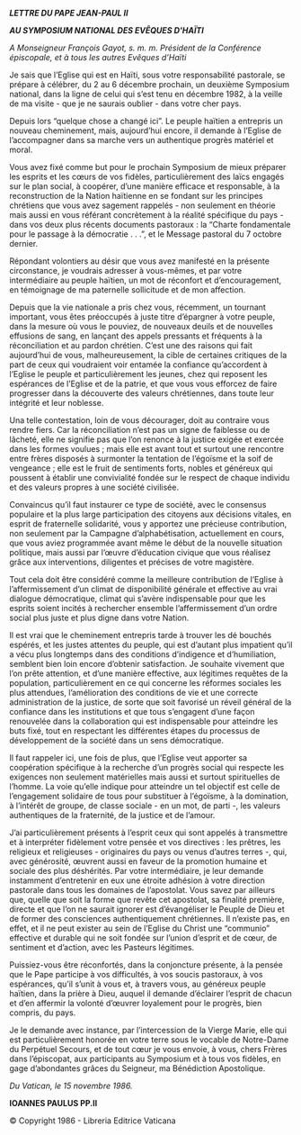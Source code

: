 ***LETTRE DU PAPE JEAN-PAUL II***

***AU SYMPOSIUM NATIONAL DES EVÊQUES D'HAÏTI***

*A Monseigneur François Gayot, s. m. m.* *Président de la Conférence épiscopale, et à tous les autres Evêques d’Haïti*

Je sais que l’Eglise qui est en Haïti, sous votre responsabilité pastorale, se prépare à célébrer, du 2 au 6 décembre prochain, un deuxième Symposium national, dans la ligne de celui qui s’est tenu en décembre 1982, à la veille de ma visite - que je ne saurais oublier - dans votre cher pays.

Depuis lors “quelque chose a changé ici”. Le peuple haïtien a entrepris un nouveau cheminement, mais, aujourd’hui encore, il demande à l’Eglise de l’accompagner dans sa marche vers un authentique progrès matériel et moral.

Vous avez fixé comme but pour le prochain Symposium de mieux préparer les esprits et les cœurs de vos fidèles, particulièrement des laïcs engagés sur le plan social, à coopérer, d’une manière efficace et responsable, à la reconstruction de la Nation haïtienne en se fondant sur les principes chrétiens que vous avez sagement rappelés - non seulement en théorie mais aussi en vous référant concrètement à la réalité spécifique du pays - dans vos deux plus récents documents pastoraux : la “Charte fondamentale pour le passage à la démocratie . . .”, et le Message pastoral du 7 octobre dernier.

Répondant volontiers au désir que vous avez manifesté en la présente circonstance, je voudrais adresser à vous-mêmes, et par votre intermédiaire au peuple haïtien, un mot de réconfort et d’encouragement, en témoignage de ma paternelle sollicitude et de mon affection.

Depuis que la vie nationale a pris chez vous, récemment, un tournant important, vous êtes préoccupés à juste titre d’épargner à votre peuple, dans la mesure où vous le pouviez, de nouveaux deuils et de nouvelles effusions de sang, en lançant des appels pressants et fréquents à la réconciliation et au pardon chrétien. C’est une des raisons qui fait aujourd’hui de vous, malheureusement, la cible de certaines critiques de la part de ceux qui voudraient voir entamée la confiance qu’accordent à l’Eglise le peuple et particulièrement les jeunes, chez qui reposent les espérances de l’Eglise et de la patrie, et que vous vous efforcez de faire progresser dans la découverte des valeurs chrétiennes, dans toute leur intégrité et leur noblesse.

Una telle contestation, loin de vous décourager, doit au contraire vous rendre fiers. Car la réconciliation n’est pas un signe de faiblesse ou de lâcheté, elle ne signifie pas que l’on renonce à la justice exigée et exercée dans les formes voulues ; mais elle est avant tout et surtout une rencontre entre frères disposés à surmonter la tentation de l’égoïsme et la soif de vengeance ; elle est le fruit de sentiments forts, nobles et généreux qui poussent à établir une convivialité fondée sur le respect de chaque individu et des valeurs propres à une société civilisée.

Convaincus qu’il faut instaurer ce type de société, avec le consensus populaire et la plus large participation des citoyens aux décisions vitales, en esprit de fraternelle solidarité, vous y apportez une précieuse contribution, non seulement par la Campagne d’alphabétisation, actuellement en cours, que vous aviez programmée avant même le début de la nouvelle situation politique, mais aussi par l’œuvre d’éducation civique que vous réalisez grâce aux interventions, diligentes et précises de votre magistère.

Tout cela doit être considéré comme la meilleure contribution de l’Eglise à l’affermissement d’un climat de disponibilité générale et effective au vrai dialogue démocratique, climat qui s’avère indispensable pour que les esprits soient incités à rechercher ensemble l’affermissement d’un ordre social plus juste et plus digne dans votre Nation.

Il est vrai que le cheminement entrepris tarde à trouver les dé bouchés espérés, et les justes attentes du peuple, qui est d’autant plus impatient qu’il a vécu plus longtemps dans des conditions d’indigence et d’humiliation, semblent bien loin encore d’obtenir satisfaction. Je souhaite vivement que l’on prête attention, et d’une manière effective, aux légitimes requêtes de la population, particulièrement en ce qui concerne les réformes sociales les plus attendues, l’amélioration des conditions de vie et une correcte administration de la justice, de sorte que soit favorisé un réveil général de la confiance dans les institutions et que tous s’engagent d’une façon renouvelée dans la collaboration qui est indispensable pour atteindre les buts fixé, tout en respectant les différentes étapes du processus de développement de la société dans un sens démocratique.

Il faut rappeler ici, une fois de plus, que l’Eglise veut apporter sa coopération spécifique à la recherche d’un progrès social qui respecte les exigences non seulement matérielles mais aussi et surtout spirituelles de l’homme. La voie qu’elle indique pour atteindre un tel objectif est celle de l’engagement solidaire de tous pour substituer à l’égoïsme, à la domination, à l’intérêt de groupe, de classe sociale - en un mot, de parti -, les valeurs authentiques de la fraternité, de la justice et de l’amour.

J’ai particulièrement présents à l’esprit ceux qui sont appelés à transmettre et à interpréter fidèlement votre pensée et vos directives : les prêtres, les religieux et religieuses - originaires du pays ou venus d’autres terres -, qui, avec générosité, œuvrent aussi en faveur de la promotion humaine et sociale des plus déshérités. Par votre intermédiaire, je leur demande instamment d’entretenir en eux une étroite adhésion à votre direction pastorale dans tous les domaines de l’apostolat. Vous savez par ailleurs que, quelle que soit la forme que revête cet apostolat, sa finalité première, directe et que l’on ne saurait ignorer est d’évangéliser le Peuple de Dieu et de former des consciences authentiquement chrétiennes. Il n’existe pas, en effet, et il ne peut exister au sein de l’Eglise du Christ une “communio” effective et durable qui ne soit fondée sur l’union d’esprit et de cœur, de sentiment et d’action, avec les Pasteurs légitimes.

Puissiez-vous être réconfortés, dans la conjoncture présente, à la pensée que le Pape participe à vos difficultés, à vos soucis pastoraux, à vos espérances, qu’il s’unit à vous et, à travers vous, au généreux peuple haïtien, dans la prière à Dieu, auquel il demande d’éclairer l’esprit de chacun et d’en affermir la volonté d’œuvrer loyalement pour le progrès, bien compris, du pays.

Je le demande avec instance, par l’intercession de la Vierge Marie, elle qui est particulièrement honorée en votre terre sous le vocable de Notre-Dame du Perpétuel Secours, et de tout cœur je vous envoie, à vous, chers Frères dans l’épiscopat, aux participants au Symposium et à tous vos fidèles, en gage d’abondantes grâces du Seigneur, ma Bénédiction Apostolique.

*Du Vatican, le 15 novembre 1986.*

**IOANNES PAULUS PP.II**

© Copyright 1986 - Libreria Editrice Vaticana